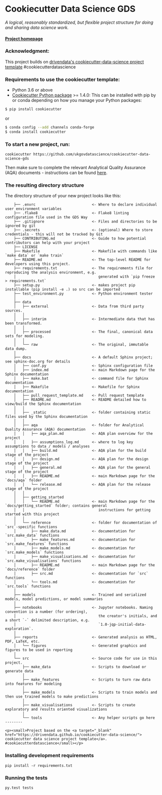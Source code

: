 # Cookiecutter Data Science GDS

_A logical, reasonably standardized, but flexible project structure for doing and sharing data science work._

#### [Project homepage](http://ukgovdatascience.github.io/cookiecutter-data-science-gds/)

### Acknowledgment:

This project builds on 
[drivendata's cookiecutter-data-science project template](http://drivendata.github.io/cookiecutter-data-science/) 
#cookiecutterdatascience

### Requirements to use the cookiecutter template:

 - Python 3.6 or above
 - [Cookiecutter Python package](http://cookiecutter.readthedocs.org/en/latest/installation.html) >= 1.4.0: This can be 
 installed with pip by or conda depending on how you manage your Python packages:

``` bash
$ pip install cookiecutter
```

or

``` bash
$ conda config --add channels conda-forge
$ conda install cookiecutter
```

### To start a new project, run:

    cookiecutter https://github.com/ukgovdatascience/cookiecutter-data-science-gds

Then make sure to complete the relevant Analytical Quality Assurance (AQA) documents - instructions can be found 
[here]({{%20cookiecutter.repo_name%20}}/docs/README.md#getting-started).

### The resulting directory structure

The directory structure of your new project looks like this: 

```
    ├── .envrc                          <- Where to declare individual user environment variables
    ├── .flake8                         <- Flake8 linting configuration file used in the GDS Way
    ├── .gitignore                      <- Files and directories to be ignored by git
    ├── .secrets                        <- (optional) Where to store credentials - this will not be tracked by Git
    ├── CONTRIBUTING.md                 <- Guide to how potential contributors can help with your project
    ├── LICENSE
    ├── Makefile                        <- Makefile with commands like `make data` or `make train`
    ├── README.md                       <- The top-level README for developers using this project.
    ├── requirements.txt                <- The requirements file for reproducing the analysis environment, e.g.
    │                                      generated with `pip freeze > requirements.txt`
    ├── setup.py                        <- makes project pip installable (pip install -e .) so src can be imported
    ├── test_environment.py             <- Python environment tester   
    │
    ├── data
    │   ├── external                    <- Data from third party sources.
    │   │
    │   ├── interim                     <- Intermediate data that has been transformed.
    │   │
    │   ├── processed                   <- The final, canonical data sets for modeling.
    │   │
    │   └── raw                         <- The original, immutable data dump.
    │
    ├── docs                            <- A default Sphinx project; see sphinx-doc.org for details    
    │   ├── conf.py                     <- Sphinx configuration file
    │   ├── index.md                    <- main Markdown page for the Sphinx documentation
    │   ├── make.bat                    <- command file for Sphinx documentation
    │   ├── Makefile                    <- Makefile for Sphinx documentation
    │   ├── pull_request_template.md    <- Pull request template
    │   ├── README.md                   <- README detailed how to view/build the Sphinx documentation
    │   │
    │   ├── _static                     <- folder containing static files used by the Sphinx documentation
    │   │
    │   ├── aqa                         <- folder for Analytical Quality Assurance (AQA) documentation
    │   │   ├── aqa_plan.md             <- AQA plan overview for the project
    │   │   ├── assumptions_log.md      <- where to log key assumptions to data / models / analyses
    │   │   ├── build.md                <- AQA plan for the build stage of the project
    │   │   ├── design.md               <- AQA plan for the design stage of the project
    │   │   ├── general.md              <- AQA plan for the general stage of the project
    │   │   ├── README.md               <- main Markdown page for the `docs/aqa` folder
    │   │   └── release.md              <- AQA plan for the release stage of the project
    │   │
    │   ├── getting_started
    │   │   └── README.md               <- main Markdown page for the `docs/getting_started` folder; contains general 
    │   │                                  instructions for getting started with this project
    │   │
    │   └── reference                   <- folder for documentation of `src`-specific functions
    │       ├── make_data.md            <- documentation for `src.make_data` functions
    │       ├── make_features.md        <- documentation for `src.make_features` functions
    │       ├── make_models.md          <- documentation for `src.make_models` functions
    │       ├── make_visualisations.md  <- documentation for `src.make_visualisations` functions
    │       ├── README.md               <- main Markdown page for the `docs/reference` folder
    │       ├── src.md                  <- documentation for `src` functions
    │       └── tools.md                <- documentation for `src.tools` functions
    │
    ├── models                          <- Trained and serialized models, model predictions, or model summaries
    │
    ├── notebooks                       <- Jupyter notebooks. Naming convention is a number (for ordering),
    │                                      the creator's initials, and a short `-` delimited description, e.g.
    │                                      `1.0-jqp-initial-data-exploration`.
    │
    ├── reports                         <- Generated analysis as HTML, PDF, LaTeX, etc.
    │   └── figures                     <- Generated graphics and figures to be used in reporting
    │
    └── src                             <- Source code for use in this project.
        ├── make_data                   <- Scripts to download or generate data
        │
        ├── make_features               <- Scripts to turn raw data into features for modeling
        │
        ├── make_models                 <- Scripts to train models and then use trained models to make predictions
        │
        ├── make_visualisations         <- Scripts to create exploratory and results oriented visualizations
        │
        └── tools                       <- Any helper scripts go here
--------

<p><small>Project based on the <a target="_blank" href="https://drivendata.github.io/cookiecutter-data-science/">
cookiecutter data science project template</a>. #cookiecutterdatascience</small></p>

```


### Installing development requirements

    pip install -r requirements.txt

### Running the tests

    py.test tests
